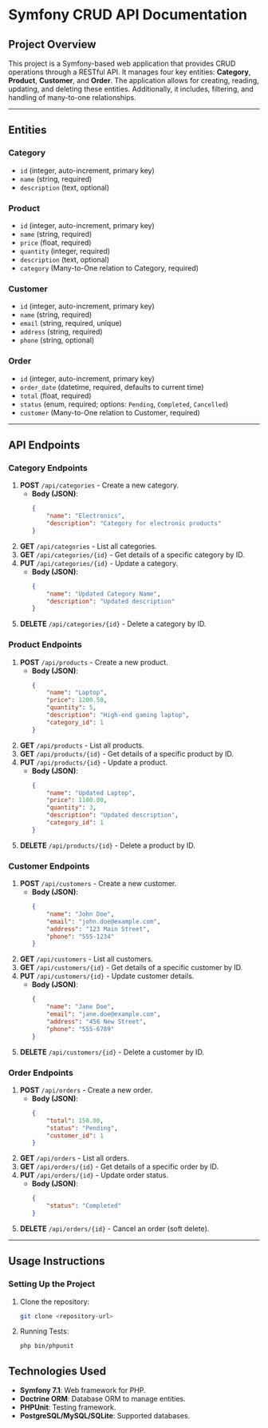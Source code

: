 # Symfony CRUD API Documentation

## Project Overview

This project is a Symfony-based web application that provides CRUD operations through a RESTful API. It manages four key
entities: **Category**, **Product**, **Customer**, and **Order**. The application allows for creating, reading,
updating, and deleting these entities. Additionally, it includes, filtering, and handling of many-to-one
relationships.

---

## Entities

### Category

- `id` (integer, auto-increment, primary key)
- `name` (string, required)
- `description` (text, optional)

### Product

- `id` (integer, auto-increment, primary key)
- `name` (string, required)
- `price` (float, required)
- `quantity` (integer, required)
- `description` (text, optional)
- `category` (Many-to-One relation to Category, required)

### Customer

- `id` (integer, auto-increment, primary key)
- `name` (string, required)
- `email` (string, required, unique)
- `address` (string, required)
- `phone` (string, optional)

### Order

- `id` (integer, auto-increment, primary key)
- `order_date` (datetime, required, defaults to current time)
- `total` (float, required)
- `status` (enum, required; options: `Pending`, `Completed`, `Cancelled`)
- `customer` (Many-to-One relation to Customer, required)

---

## API Endpoints

### Category Endpoints

1. **POST** `/api/categories` - Create a new category.
    - **Body (JSON)**:
      ```json
      {
          "name": "Electronics",
          "description": "Category for electronic products"
      }
      ```
2. **GET** `/api/categories` - List all categories.
3. **GET** `/api/categories/{id}` - Get details of a specific category by ID.
4. **PUT** `/api/categories/{id}` - Update a category.
    - **Body (JSON)**:
      ```json
      {
          "name": "Updated Category Name",
          "description": "Updated description"
      }
      ```
5. **DELETE** `/api/categories/{id}` - Delete a category by ID.

### Product Endpoints

1. **POST** `/api/products` - Create a new product.
    - **Body (JSON)**:
      ```json
      {
          "name": "Laptop",
          "price": 1200.50,
          "quantity": 5,
          "description": "High-end gaming laptop",
          "category_id": 1
      }
      ```
2. **GET** `/api/products` - List all products.
3. **GET** `/api/products/{id}` - Get details of a specific product by ID.
4. **PUT** `/api/products/{id}` - Update a product.
    - **Body (JSON)**:
      ```json
      {
          "name": "Updated Laptop",
          "price": 1100.00,
          "quantity": 3,
          "description": "Updated description",
          "category_id": 1
      }
      ```
5. **DELETE** `/api/products/{id}` - Delete a product by ID.

### Customer Endpoints

1. **POST** `/api/customers` - Create a new customer.
    - **Body (JSON)**:
      ```json
      {
          "name": "John Doe",
          "email": "john.doe@example.com",
          "address": "123 Main Street",
          "phone": "555-1234"
      }
      ```
2. **GET** `/api/customers` - List all customers.
3. **GET** `/api/customers/{id}` - Get details of a specific customer by ID.
4. **PUT** `/api/customers/{id}` - Update customer details.
    - **Body (JSON)**:
      ```json
      {
          "name": "Jane Doe",
          "email": "jane.doe@example.com",
          "address": "456 New Street",
          "phone": "555-6789"
      }
      ```
5. **DELETE** `/api/customers/{id}` - Delete a customer by ID.

### Order Endpoints

1. **POST** `/api/orders` - Create a new order.
    - **Body (JSON)**:
      ```json
      {
          "total": 150.00,
          "status": "Pending",
          "customer_id": 1
      }
      ```
2. **GET** `/api/orders` - List all orders.
3. **GET** `/api/orders/{id}` - Get details of a specific order by ID.
4. **PUT** `/api/orders/{id}` - Update order status.
    - **Body (JSON)**:
      ```json
      {
          "status": "Completed"
      }
      ```
5. **DELETE** `/api/orders/{id}` - Cancel an order (soft delete).

---

## Usage Instructions

### Setting Up the Project

1. Clone the repository:
    ```bash
    git clone <repository-url>
    ```


2. Running Tests:
    ```bash
    php bin/phpunit
    ```

## Technologies Used

- **Symfony 7.1**: Web framework for PHP.
- **Doctrine ORM**: Database ORM to manage entities.
- **PHPUnit**: Testing framework.
- **PostgreSQL/MySQL/SQLite**: Supported databases.

